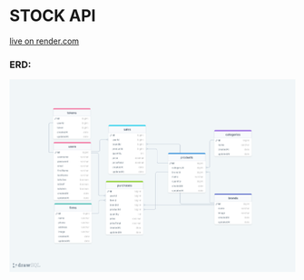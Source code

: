 # STOCK API

[live on render.com](https://fullstack-stockapp.onrender.com)

### ERD:

![ERD](./erdStockAPI.png)
